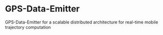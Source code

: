 # GPS-Data-Emitter
GPS-Data-Emitter for a scalable distributed architecture for real-time mobile trajectory computation
